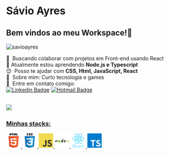 <h1 align="left">Sávio Ayres</h1>

## Bem vindos ao meu Workspace!👋


<p align="left"> <img src="https://komarev.com/ghpvc/?username=savioayres&label=Profile%20views&color=0e75b6&style=flat" alt="savioayres" /> </p>

:purple_heart:&nbsp; Buscando colaborar com projetos em Front-end usando React <br>
🌱 Atualmente estou aprendendo **Node.js e Typescript**<br>:blush: &nbsp;<bro>Posso te ajudar com **CSS, Html, JavaScript, React**<br>
💬&nbsp; Sobre mim: Curto tecnologia e games<br>
:email: &nbsp;Entre em contato comigo: <br>
 [![Linkedin Badge](https://img.shields.io/badge/-Linkedin-blue?style=flat-square&logo=Linkedin&logoColor=white&link=https://https://www.linkedin.com/in/savioayres/)](https://www.linkedin.com/in/savioayres/)
 [![Hotmail Badge](https://img.shields.io/badge/-Hotmail-0078D4?style=flat-square&logo=microsoft-outlook&logoColor=white&link=mailto:savioayres@hotmail.com)](mailto:savioayres@hotmail.com)
</div>
<br>
 <div style="display:flex">

  <a href="https://github.com/felipidis">
  <img height="180em" src="https://github-readme-stats.vercel.app/api?username=savioayres&show_icons=true&theme=midnight-purple&include_all_commits=true&count_private=true"/>
  
</div>
 
<div>

  </div> 


<div align="left">
 
 <h3 align="left">Minhas stacks:</h3>
<p align="left"> <a href="https://aws.amazon.com" target="_blank" rel="noreferrer"> <img                                       src="https://raw.githubusercontent.com/devicons/devicon/master/icons/html5/html5-original-wordmark.svg" alt="html5" width="40" height="40"/> </a> <a href="https://developer.mozilla.org/en-US/docs/Web/JavaScript" target="_blank" rel="noreferrer"> <img     src="https://raw.githubusercontent.com/devicons/devicon/master/icons/css3/css3-original-wordmark.svg" alt="css3" width="40" height="40"/> </a> <a href="https://expressjs.com" target="_blank" rel="noreferrer"> <img src="https://raw.githubusercontent.com/devicons/devicon/master/icons/javascript/javascript-original.svg" alt="javascript" width="40" height="40"/> </a> <a href="https://jestjs.io" target="_blank" rel="noreferrer"> <img src="https://raw.githubusercontent.com/devicons/devicon/master/icons/nodejs/nodejs-original-wordmark.svg" alt="nodejs" width="40" height="40"/> </a> <a href="https://postman.com" target="_blank" rel="noreferrer"> <img src="https://raw.githubusercontent.com/devicons/devicon/master/icons/react/react-original-wordmark.svg" alt="react" width="40" height="40"/> </a> <a href="https://www.typescriptlang.org/" target="_blank" rel="noreferrer"> <img src="https://raw.githubusercontent.com/devicons/devicon/master/icons/typescript/typescript-original.svg" alt="typescript" width="40" height="40"/> </a> </p>




